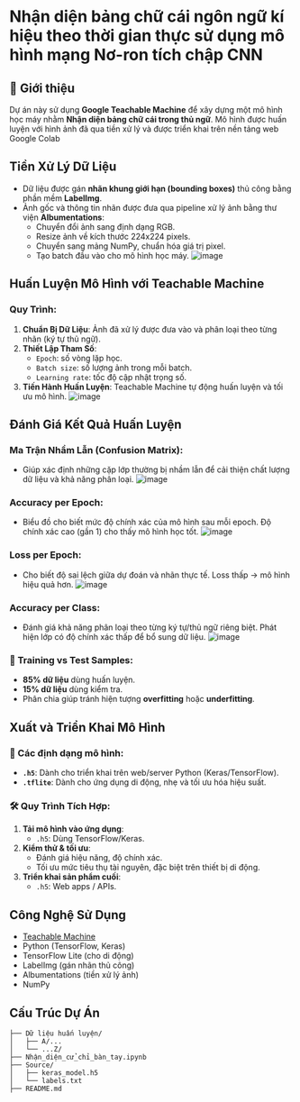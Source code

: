 # Nhận diện bảng chữ cái ngôn ngữ kí hiệu theo thời gian thực sử dụng mô hình mạng Nơ-ron tích chập CNN 
## 📌 Giới thiệu
Dự án này sử dụng **Google Teachable Machine** để xây dựng một mô hình học máy nhằm **Nhận diện bảng chữ cái trong thủ ngữ**. Mô hình được huấn luyện với hình ảnh đã qua tiền xử lý và được triển khai trên nền tảng web Google Colab
## Tiền Xử Lý Dữ Liệu
- Dữ liệu được gán **nhãn khung giới hạn (bounding boxes)** thủ công bằng phần mềm **LabelImg**.
- Ảnh gốc và thông tin nhãn được đưa qua pipeline xử lý ảnh bằng thư viện **Albumentations**:
  - Chuyển đổi ảnh sang định dạng RGB.
  - Resize ảnh về kích thước 224x224 pixels.
  - Chuyển sang mảng NumPy, chuẩn hóa giá trị pixel.
  - Tạo batch đầu vào cho mô hình học máy.
![image](https://github.com/user-attachments/assets/e0905f97-556e-4a1b-ab62-0871d32edc9d)
## Huấn Luyện Mô Hình với Teachable Machine
### Quy Trình:
1. **Chuẩn Bị Dữ Liệu**: Ảnh đã xử lý được đưa vào và phân loại theo từng nhãn (ký tự thủ ngữ).
2. **Thiết Lập Tham Số**:
   - `Epoch`: số vòng lặp học.
   - `Batch size`: số lượng ảnh trong mỗi batch.
   - `Learning rate`: tốc độ cập nhật trọng số.
3. **Tiến Hành Huấn Luyện**: Teachable Machine tự động huấn luyện và tối ưu mô hình.
![image](https://github.com/user-attachments/assets/f629830e-0e04-4e34-b165-c612effb4e1a)
## Đánh Giá Kết Quả Huấn Luyện
###  Ma Trận Nhầm Lẫn (Confusion Matrix):
- Giúp xác định những cặp lớp thường bị nhầm lẫn để cải thiện chất lượng dữ liệu và khả năng phân loại.
![image](https://github.com/user-attachments/assets/2f362964-15a3-4527-bb38-811f9ed5b338)
###  Accuracy per Epoch:
- Biểu đồ cho biết mức độ chính xác của mô hình sau mỗi epoch. Độ chính xác cao (gần 1) cho thấy mô hình học tốt.
![image](https://github.com/user-attachments/assets/c00d4fd6-2bc0-4d85-bdb8-0895991f4d2c)
###  Loss per Epoch:
- Cho biết độ sai lệch giữa dự đoán và nhãn thực tế. Loss thấp → mô hình hiệu quả hơn.
![image](https://github.com/user-attachments/assets/9df03c1a-a585-43c7-84e7-3d2ff6f37d1d)
###  Accuracy per Class:
- Đánh giá khả năng phân loại theo từng ký tự/thủ ngữ riêng biệt. Phát hiện lớp có độ chính xác thấp để bổ sung dữ liệu.
![image](https://github.com/user-attachments/assets/541899d1-099b-4e00-9e86-ea44b242a002)
### 🔹 Training vs Test Samples:
- **85% dữ liệu** dùng huấn luyện.
- **15% dữ liệu** dùng kiểm tra.
- Phân chia giúp tránh hiện tượng **overfitting** hoặc **underfitting**.
##  Xuất và Triển Khai Mô Hình
### 💾 Các định dạng mô hình:
- **`.h5`**: Dành cho triển khai trên web/server Python (Keras/TensorFlow).
- **`.tflite`**: Dành cho ứng dụng di động, nhẹ và tối ưu hóa hiệu suất.

### 🛠️ Quy Trình Tích Hợp:
1. **Tải mô hình vào ứng dụng**:
   - `.h5`: Dùng TensorFlow/Keras.
2. **Kiểm thử & tối ưu**:
   - Đánh giá hiệu năng, độ chính xác.
   - Tối ưu mức tiêu thụ tài nguyên, đặc biệt trên thiết bị di động.
3. **Triển khai sản phẩm cuối**:
   - `.h5`: Web apps / APIs.


## Công Nghệ Sử Dụng
- [Teachable Machine](https://teachablemachine.withgoogle.com/)
- Python (TensorFlow, Keras)
- TensorFlow Lite (cho di động)
- LabelImg (gán nhãn thủ công)
- Albumentations (tiền xử lý ảnh)
- NumPy

## Cấu Trúc Dự Án
```
├── Dữ liệu huấn luyện/
│   ├── A/...
│   └── ...Z/
├── Nhận_diện_cử_chỉ_bàn_tay.ipynb
├── Source/
│   ├── keras_model.h5
│   └── labels.txt
├── README.md
```

